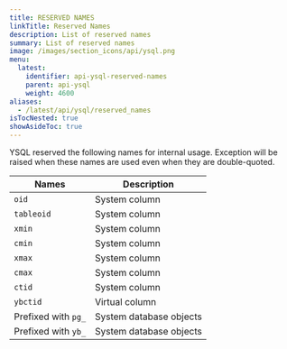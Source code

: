 ```yaml
---
title: RESERVED NAMES
linkTitle: Reserved Names
description: List of reserved names
summary: List of reserved names
image: /images/section_icons/api/ysql.png
menu:
  latest:
    identifier: api-ysql-reserved-names
    parent: api-ysql
    weight: 4600
aliases:
  - /latest/api/ysql/reserved_names
isTocNested: true
showAsideToc: true
---
```


YSQL reserved the following names for internal usage. Exception will be raised when these names are used even when they are double-quoted.

| Names | Description |
|-------|-------------|
| `oid` | System column |
| `tableoid` | System column |
| `xmin` | System column |
| `cmin` | System column |
| `xmax` | System column |
| `cmax` | System column |
| `ctid` | System column |
| `ybctid` | Virtual column |
| Prefixed with `pg_` | System database objects |
| Prefixed with `yb_` | System database objects |
